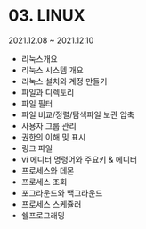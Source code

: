 # 03. LINUX

2021.12.08 ~ 2021.12.10

- 리눅스개요
- 리눅스 시스템 개요
- 리눅스 설치와 계정 만들기
- 파일과 디렉토리
- 파일 필터
- 파일 비교/정렬/탐색파일 보관 압축
- 사용자 그룹 관리
- 권한의 이해 및 표시
- 링크 파일
- vi 에디터 명령어와 주요키 & 에디터
- 프로세스와 데몬
- 프로세스 조회
- 포그라운드와 백그라운드
- 프로세스 스케쥴러
- 쉘프로그래밍
